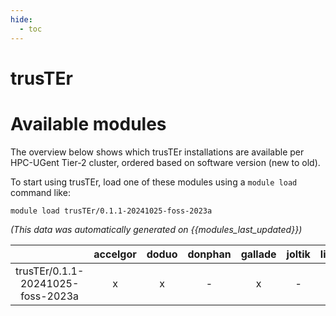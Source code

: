 ```yaml
---
hide:
  - toc
---
```


trusTEr
=======

# Available modules


The overview below shows which trusTEr installations are available per HPC-UGent Tier-2 cluster, ordered based on software version (new to old).

To start using trusTEr, load one of these modules using a `module load` command like:

```shell
module load trusTEr/0.1.1-20241025-foss-2023a
```

*(This data was automatically generated on {{modules_last_updated}})*

| |accelgor|doduo|donphan|gallade|joltik|litleo|shinx|
| :---: | :---: | :---: | :---: | :---: | :---: | :---: | :---: |
|trusTEr/0.1.1-20241025-foss-2023a|x|x|-|x|-|x|x|
